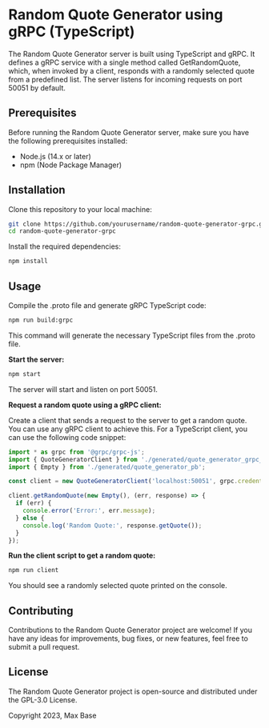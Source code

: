 # Random Quote Generator using gRPC (TypeScript)

The Random Quote Generator server is built using TypeScript and gRPC. It defines a gRPC service with a single method called GetRandomQuote, which, when invoked by a client, responds with a randomly selected quote from a predefined list. The server listens for incoming requests on port 50051 by default.

## Prerequisites

Before running the Random Quote Generator server, make sure you have the following prerequisites installed:

- Node.js (14.x or later)
- npm (Node Package Manager)

## Installation

Clone this repository to your local machine:
```bash
git clone https://github.com/yourusername/random-quote-generator-grpc.git
cd random-quote-generator-grpc
```

Install the required dependencies:
```bash
npm install
```

## Usage

Compile the .proto file and generate gRPC TypeScript code:
```bash
npm run build:grpc
```

This command will generate the necessary TypeScript files from the .proto file.

**Start the server:**

```bash
npm start
```

The server will start and listen on port 50051.

**Request a random quote using a gRPC client:**

Create a client that sends a request to the server to get a random quote. You can use any gRPC client to achieve this. For a TypeScript client, you can use the following code snippet:

```typescript
import * as grpc from '@grpc/grpc-js';
import { QuoteGeneratorClient } from './generated/quote_generator_grpc_pb';
import { Empty } from './generated/quote_generator_pb';

const client = new QuoteGeneratorClient('localhost:50051', grpc.credentials.createInsecure());

client.getRandomQuote(new Empty(), (err, response) => {
  if (err) {
    console.error('Error:', err.message);
  } else {
    console.log('Random Quote:', response.getQuote());
  }
});
```

**Run the client script to get a random quote:**

```bash
npm run client
```

You should see a randomly selected quote printed on the console.

## Contributing

Contributions to the Random Quote Generator project are welcome! If you have any ideas for improvements, bug fixes, or new features, feel free to submit a pull request.

## License

The Random Quote Generator project is open-source and distributed under the GPL-3.0 License.

Copyright 2023, Max Base
